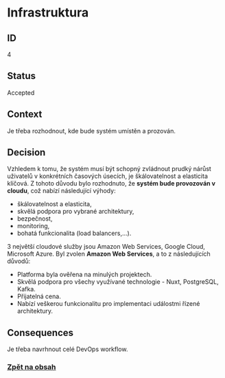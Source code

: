 # Infrastruktura

## ID

4

## Status 

Accepted

## Context 

Je třeba rozhodnout, kde bude systém umístěn a prozován.

## Decision 

Vzhledem k tomu, že systém musí být schopný zvládnout prudký nárůst uživatelů v konkrétních časových úsecích, je škálovatelnost a elasticita klíčová. Z tohoto důvodu bylo rozhodnuto, že **systém bude provozován v cloudu**, což nabízí následující výhody:
- škálovatelnost a elasticita,
- skvělá podpora pro vybrané architektury,
- bezpečnost,
- monitoring,
- bohatá funkcionalita (load balancers,...).

3 největší cloudové služby jsou Amazon Web Services, Google Cloud, Microsoft Azure. Byl zvolen **Amazon Web Services**, a to z následujících důvodů:
- Platforma byla ověřena na minulých projektech.
- Skvělá podpora pro všechy využívané technologie - Nuxt, PostgreSQL, Kafka.
- Přijatelná cena.
- Nabízí veškerou funkcionalitu pro implementaci událostmi řízené architektury.

## Consequences

Je třeba navrhnout celé DevOps workflow.

### [Zpět na obsah](../README.md#obsah)